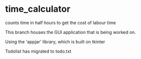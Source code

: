 # time_calculator
counts time in half hours to get the cost of labour time

This branch houses the GUI application that is being worked on.

Using the 'appjar' library, which is built on tkinter


Todolist has migrated to todo.txt
